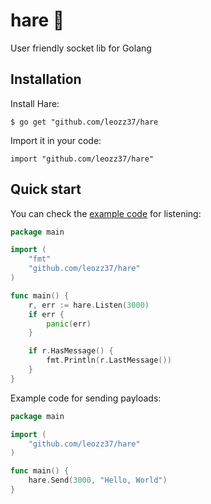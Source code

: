 # hare 🐇

User friendly socket lib for Golang

## Installation

Install Hare:

```shell
$ go get "github.com/leozz37/hare
```

Import it in your code:

```shell
import "github.com/leozz37/hare"
```

## Quick start

You can check the [example code]() for listening:

```go
package main

import (
    "fmt"
    "github.com/leozz37/hare"
)

func main() {
    r, err := hare.Listen(3000)
    if err {
        panic(err)
    }

    if r.HasMessage() {
        fmt.Println(r.LastMessage())
    }
}
```

Example code for sending payloads:

```go
package main

import (
    "github.com/leozz37/hare"
)

func main() {
    hare.Send(3000, "Hello, World")
}
```
